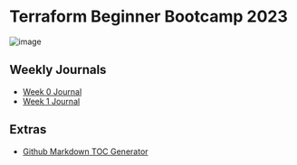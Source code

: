# Terraform Beginner Bootcamp 2023

![image](https://github.com/twanafluker/terraform-beginner-bootcamp-2023/assets/118325612/3bc7cdab-b6e7-4ef8-a08d-d8c600dfab71)


## Weekly Journals 
- [Week 0 Journal](journal/week0.md)
- [Week 1 Journal](journal/week1.md)

## Extras
- [Github Markdown TOC Generator](https://ecotrust-canada.github.io/markdown-toc/)

  



